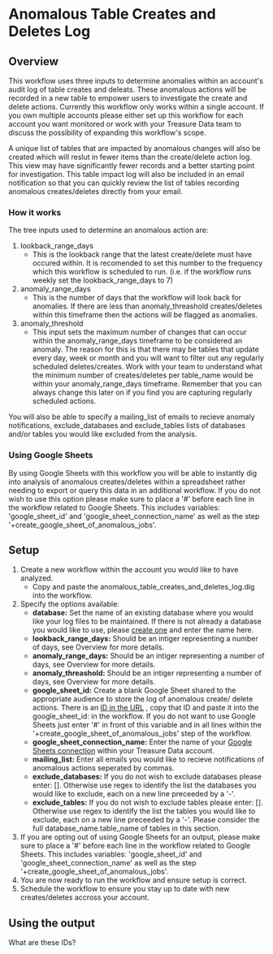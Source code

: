 Anomalous Table Creates and Deletes Log
======

## Overview

This workflow uses three inputs to determine anomalies within an account's audit log of table creates and deleats.
These anomalous actions will be recorded in a new table to empower users to investigate the create and delete actions.
Currently this workflow only works within a single account. If you own multiple accounts please either set up this
workflow for each account you want monitored or work with your Treasure Data team to discuss the possibility of expanding
this workflow's scope.

A unique list of tables that are impacted by anomalous changes will also be created which will reslut in fewer items than
the create/delete action log. This view may have significantly fewer records and a better starting point for investigation.
This table impact log will also be included in an email notification so that you can quickly review the list of tables
recording anomalous creates/deletes directly from your email.

### How it works
The tree inputs used to determine an anomalous action are:
1. lookback_range_days
    * This is the lookback range that the latest create/delete must have occured within. It is recomended to set this
number to the frequency which this workflow is scheduled to run. (i.e. if the workflow runs weekly set the
lookback_range_days to 7)
2. anomaly_range_days
    * This is the number of days that the workflow will look back for anomalies. If there are less than anomaly_threashold
creates/deletes within this timeframe then the actions will be flagged as anomalies.
3. anomaly_threshold
    * This input sets the maximum number of changes that can occur within the anomaly_range_days timeframe to be considered
an anomaly. The reason for this is that there may be tables that update every day, week or month and you will want to
filter out any regularly scheduled deletes/creates. Work with your team to understand what the minimum number of
creates/deletes per table_name would be within your anomaly_range_days timeframe. Remember that you can always change
this later on if you find you are capturing regularly scheduled actions.

You will also be able to specify a mailing_list of emails to recieve anomaly notifications, exclude_databases and
exclude_tables lists of databases and/or tables you would like excluded from the analysis.

### Using Google Sheets

By using Google Sheets with this workflow you will be able to instantly dig into analysis of anomalous creates/deletes
within a spreadsheet rather needing to export or query this data in an additional workflow. If you do not wish to use
this option please make sure to place a '#' before each line in the workflow related to Google Sheets. This includes
variables: 'google_sheet_id' and 'google_sheet_connection_name' as well as the step '+create_google_sheet_of_anomalous_jobs'.


## Setup

1. Create a new workflow within the account you would like to have analyzed.
    * Copy and paste the anomalous_table_creates_and_deletes_log.dig into the workflow.
2. Specify the options available:
    * **database:** Set the name of an existing database where you would like your log files to be maintained. If there is not
already a database you would like to use, please [create one](https://tddocs.atlassian.net/wiki/spaces/PD/pages/1083644/Database+and+Table+Management)
and enter the name here.
    * **lookback_range_days:** Should be an intiger representing a number of days, see Overview for more details.
    * **anomaly_range_days:** Should be an intiger representing a number of days, see Overview for more details.
    * **anomaly_threashold:** Should be an intiger representing a number of days, see Overview for more details.
    * **google_sheet_id:** Create a blank Google Sheet shared to the appropriate audience to store the log of anomalous create/
delete actions. There is an
[ID in the URL](https://developers.google.com/sheets/api/guides/concepts)
, copy that ID and paste it into the google_sheet_id: in the workflow. If you do not want to use Google Sheets just enter
'#' in front of this variable and in all lines within the '+create_google_sheet_of_anomalous_jobs' step of the workflow.
    * **google_sheet_connection_name:** Enter the name of your
[Google Sheets connection](https://tddocs.atlassian.net/wiki/spaces/PD/pages/1081625/Google+Sheets+Export+Integration)
within your Treasure Data account.
    * **mailing_list:** Enter all emails you would like to recieve notifications of anomalous actions seperated by commas.
    * **exclude_databases:** If you do not wish to exclude databases please enter: []. Otherwise use regex to identify the
    list the databases you would like to exclude, each on a new line preceeded by a '-'.
    * **exclude_tables:** If you do not wish to exclude tables please enter: []. Otherwise use regex to identify the
    list the tables you would like to exclude, each on a new line preceeded by a '-'. Please consider the full
    database_name.table_name of tables in this section.
3. If you are opting out of using Google Sheets for an output, please make sure to place a '#' before each line in the
workflow related to Google Sheets. This includes variables: 'google_sheet_id' and 'google_sheet_connection_name' as well as
the step '+create_google_sheet_of_anomalous_jobs'.
4. You are now ready to run the workflow and ensure setup is correct.
5. Schedule the workflow to ensure you stay up to date with new creates/deletes accross your account.

## Using the output

What are these IDs?
